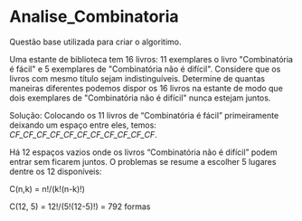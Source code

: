 ﻿# Analise_Combinatoria
 
 Questão base utilizada para criar o algoritimo.
 
 
Uma estante de biblioteca tem 16 livros: 11 exemplares o livro "Combinatória é fácil" e 5 exemplares de "Combinatória não é difícil". Considere que os livros com mesmo título sejam indistinguíveis. Determine de quantas maneiras diferentes podemos dispor os 16 livros na estante de modo que dois exemplares de "Combinatória não é difícil" nunca estejam juntos.

Solução:
Colocando os 11 livros de “Combinatória é fácil” primeiramente deixando um espaço entre eles, temos: 
_CF_CF_CF_CF_CF_CF_CF_CF_CF_CF_CF_.

Há 12 espaços vazios onde os livros “Combinatória não é difícil” podem entrar sem ficarem juntos. O problemas se resume a escolher 5 lugares dentre os 12 disponíveis: 


C(n,k) = n!/(k!(n-k)!)

C(12, 5) = 12!/(5!(12-5)!) = 792 formas


